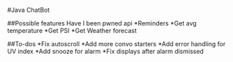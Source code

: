 #Java ChatBot

##Possible features
Have I been pwned api
*Reminders
*Get avg temperature
*Get PSI
*Get Weather forecast

##To-dos
*Fix autoscroll
*Add more convo starters
*Add error handling for UV index
*Add snooze for alarm
*Fix displays after alarm dismissed